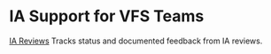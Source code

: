 # IA Support for VFS Teams

[IA Reviews](https://github.com/department-of-veterans-affairs/va.gov-team/blob/master/teams/vsp/teams/content-ia/ia/ia-reviews-list.md)
Tracks status and documented feedback from IA reviews.
